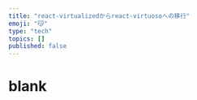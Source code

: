 ```yaml
---
title: "react-virtualizedからreact-virtuosoへの移行"
emoji: "😽"
type: "tech"
topics: []
published: false
---
```


# blank
